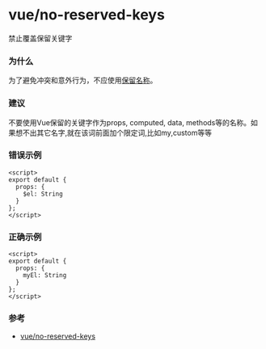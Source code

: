 # vue/no-reserved-keys

禁止覆盖保留关键字

### 为什么

为了避免冲突和意外行为，不应使用[保留名称](https://github.com/vuejs/eslint-plugin-vue/blob/master/lib/utils/vue-reserved.json)。

### 建议

不要使用Vue保留的关键字作为props, computed, data, methods等的名称。如果想不出其它名字,就在该词前面加个限定词,比如my,custom等等

### 错误示例

```vue
<script>
export default {
  props: {
    $el: String
  }
};
</script>
```

### 正确示例

```vue
<script>
export default {
  props: {
    myEl: String
  }
};
</script>
```

### 参考

- [vue/no-reserved-keys](https://eslint.vuejs.org/rules/no-reserved-keys.html)
